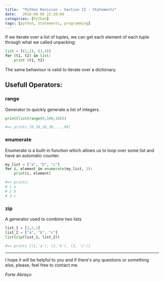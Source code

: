 ```yaml
---
title:  "Python Revision - Section II - Statements"
date:   2018-08-06 22:20:00
categories: [Python]
tags: [python, statements, programming]
---
```


If we iterate over a list of tuples, we can get each element of each tuple
through what we called unpacking:

```python
list = [(1,2), (3,4)]
for (t1, t2) in list:
    print (t1, t2)
```

The same behaviour is valid to iterate over a dictionary.

## Usefull Operators:

### range

Generator to quickly generate a list of integers. 

```python
print(list(range(0,100,10)))

#=> prints [0,10,20,30,...,90]
```


### enumerate

Enumerate is a built-in function which allows us to loop over 
some list and have an automatic counter.

```python
my_list = ["a", "b", "c"]
for i, element in enumerate(my_list, 1):
    print(i, element)

#=> prints:
# 1 a
# 2 b
# 3 c
```

### zip

A generator used to combine two lists

```python
list_1 = [1,2,3]
list_2 = ["a", "b", "c"]
list(zip(list_1, list_2))

#=> prints [(1,'a'), (2,'b'), (3, 'c')]
```

___

I hope it will be helpful to you and if there's any questions or something else, please, feel free to contact me. 

*Forte Abraço* 